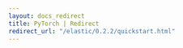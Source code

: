 ```yaml
---
layout: docs_redirect
title: PyTorch | Redirect
redirect_url: "/elastic/0.2.2/quickstart.html"
---
```

